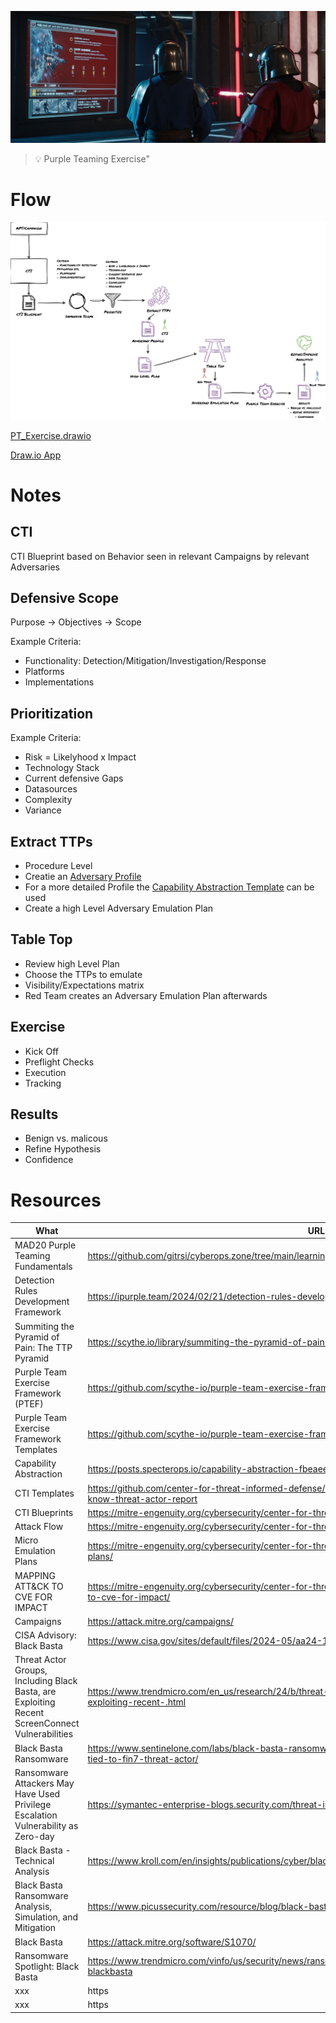 
![Cyber security resources](img/purpleteaming.jpg "Cyber security resources")

> :bulb: Purple Teaming Exercise"


# Flow

![Cyber security resources](material/PT_Exercise.drawio.png "Cyber security resources")

[PT_Exercise.drawio](https://github.com/gitrsi/cyberops.zone/blob/main/resources/Purple%20Teaming%20Exercise/material/PT_Exercise.drawio)

[Draw.io App](https://app.diagrams.net)
# Notes

## CTI

CTI Blueprint based on Behavior seen in relevant Campaigns by relevant Adversaries

## Defensive Scope

Purpose -> Objectives -> Scope

Example Criteria:
- Functionality: Detection/Mitigation/Investigation/Response
- Platforms
- Implementations


## Prioritization

Example Criteria:
- Risk = Likelyhood x Impact
- Technology Stack
- Current defensive Gaps
- Datasources
- Complexity
- Variance

## Extract TTPs
- Procedure Level
- Creatie an [Adversary Profile](material/adversaryprofile.md)
- For a more detailed Profile the [Capability Abstraction Template](material/capabilityabstraction.md) can be used
- Create a high Level Adversary Emulation Plan

## Table Top
- Review high Level Plan
- Choose the TTPs to emulate
- Visibility/Expectations matrix
- Red Team creates an Adversary Emulation Plan afterwards

## Exercise
- Kick Off
- Preflight Checks
- Execution
- Tracking

## Results
- Benign vs. malicous
- Refine Hypothesis
- Confidence

# Resources

| What | URL | Description |
| ----------- | ----------- | ----------- |
| MAD20 Purple Teaming Fundamentals | https://github.com/gitrsi/cyberops.zone/tree/main/learning/MAD20%20Purple%20Teaming%20Fundamentals |  |
| Detection Rules Development Framework | https://ipurple.team/2024/02/21/detection-rules-development-framework/ | |
| Summiting the Pyramid of Pain: The TTP Pyramid | https://scythe.io/library/summiting-the-pyramid-of-pain-the-ttp-pyramid |  |
| Purple Team Exercise Framework (PTEF) | https://github.com/scythe-io/purple-team-exercise-framework/blob/master/PTEFv3.md |  |
| Purple Team Exercise Framework Templates | https://github.com/scythe-io/purple-team-exercise-framework/tree/master/templates |  |
| Capability Abstraction | https://posts.specterops.io/capability-abstraction-fbeaeeb26384 |  |
| CTI Templates | https://github.com/center-for-threat-informed-defense/cti-blueprints/wiki/CTI-Templates#user-content-know-threat-actor-report |  |
| CTI Blueprints | https://mitre-engenuity.org/cybersecurity/center-for-threat-informed-defense/our-work/cti-blueprints/ |  |
| Attack Flow | https://mitre-engenuity.org/cybersecurity/center-for-threat-informed-defense/our-work/attack-flow/ |  |
| Micro Emulation Plans | https://mitre-engenuity.org/cybersecurity/center-for-threat-informed-defense/our-work/micro-emulation-plans/ |  |
| MAPPING ATT&CK TO CVE FOR IMPACT | https://mitre-engenuity.org/cybersecurity/center-for-threat-informed-defense/our-work/mapping-attck-to-cve-for-impact/ |  |
| Campaigns | https://attack.mitre.org/campaigns/ |  |
| CISA Advisory: Black Basta | https://www.cisa.gov/sites/default/files/2024-05/aa24-131a-joint-csa-stopransomware-black-basta_1.pdf |  |
| Threat Actor Groups, Including Black Basta, are Exploiting Recent ScreenConnect Vulnerabilities | https://www.trendmicro.com/en_us/research/24/b/threat-actor-groups-including-black-basta-are-exploiting-recent-.html |  |
| Black Basta Ransomware | https://www.sentinelone.com/labs/black-basta-ransomware-attacks-deploy-custom-edr-evasion-tools-tied-to-fin7-threat-actor/ |  |
| Ransomware Attackers May Have Used Privilege Escalation Vulnerability as Zero-day | https://symantec-enterprise-blogs.security.com/threat-intelligence/black-basta-ransomware-zero-day |  |
| Black Basta - Technical Analysis | https://www.kroll.com/en/insights/publications/cyber/black-basta-technical-analysis |  |
| Black Basta Ransomware Analysis, Simulation, and Mitigation | https://www.picussecurity.com/resource/blog/black-basta-ransomware-analysis-cisa-alert-aa24-131a |  |
| Black Basta | https://attack.mitre.org/software/S1070/ |  |
| Ransomware Spotlight: Black Basta | https://www.trendmicro.com/vinfo/us/security/news/ransomware-spotlight/ransomware-spotlight-blackbasta |  |
| xxx | https |  |
| xxx | https |  |

